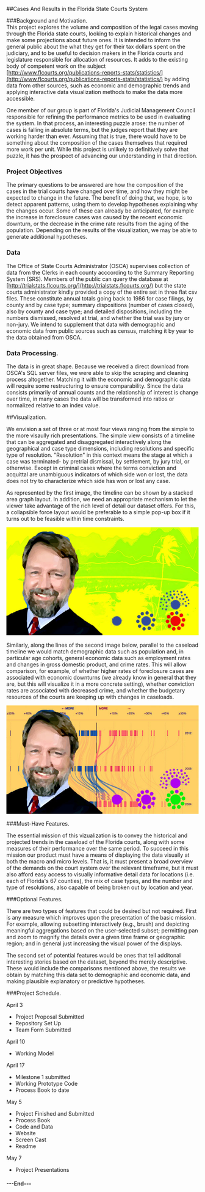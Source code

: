 ##Cases And Results in the Florida State Courts System

###Background and Motivation.  
This project explores the volume and composition of the legal cases moving through the Florida state courts, looking to explain historical changes and make some projections about future ones.  It is intended to inform the general public about the what they get for their tax dollars spent on the judiciary, and to be useful to decision makers in the Florida courts and legislature responsible for allocation of resources.  It adds to the existing body of competent work on the subject [http://www.flcourts.org/publications-reports-stats/statistics/](http://www.flcourts.org/publications-reports-stats/statistics/) by adding data from other sources, such as economic and  demographic trends and applying  interactive data visualization methods to make the data more accessible.

One member of our group is part of Florida's Judicial Management Council responsible for refining the performance metrics to be used in evaluating the system.  In that process, an interesting puzzle arose: the number of cases is falling in absolute terms, but the judges report that they are working harder than ever.  Assuming that is true, there would have to be something about the composition of the cases themselves that required more work per unit. While this project is unlikely to definitively solve that puzzle, it has the prospect of advancing our understanding in that direction. 

### Project Objectives
The primary questions to be answered are how the composition of the cases in the trial courts have changed over time, and how they might be expected to change in the future.  The benefit of doing that, we hope, is to detect apparent patterns, using them to develop hypotheses explaining why the changes occur. Some of these can already be anticipated, for example the increase in foreclosure cases was caused by the recent economic downturn, or the decrease in the crime rate results from the aging of the population.  Depending on the results of the visualization, we may be able to generate additional hypotheses.  

### Data

The Office of State Courts Administrator (OSCA) supervises collection of data from the Clerks in each county acccording to the Summary Reporting System (SRS). Members of the public can query the database at [http://trialstats.flcourts.org/](http://trialstats.flcourts.org/) but the state courts administrator kindly provided a copy of the entire set in three flat csv files. These constitute annual totals going back to 1986 for case filings, by county and by case type; summary dispositions (number of cases closed), also by county and case type; and detailed dispositions, including the numbers dismissed, resolved at trial, and whether the trial was by jury or non-jury.   We intend to supplement that data with demographic and economic data from public sources such as census, matching it by year to the data obtained from OSCA.

### Data Processing. 

The data is in great shape. Because we received a direct download from OSCA's SQL server files, we were able to skip the scraping and cleaning process altogether. Matching it with the economic and demographic data will require some restructuring to ensure comparability. Since the data consists primarily of annual counts and the relationship of interest is change over time, in many cases the data will be transformed into ratios or normalized relative to an index value. 

##Visualization.

We envision a set of three or at most four views ranging from the simple to the more visaully rich presentations. The simple view consists of a timeline that can be aggregated and disaggregated interactively along the geographical and case type dimensions, including resolutions and specific type of resolution. "Resolution" in this context means the stage at which a case was terminated- by pretrial dismissal, by settlement, by jury trial, or otherwise. Except in criminal cases where the terms conviction and acquittal are unambiguous indicators of which side won or lost, the data does not try to characterize which side has won or lost any case.  

As represented by the first image, the timeline can be shown by a stacked area graph layout. In addition, we need an appropriate mechanism to let the viewer take advantage of the rich level of detail our dataset offers. For this, a collapsible force layout would be preferable to a simple pop-up box if it turns out to be feasible within time constraints. 

![Viz1](/images/_BigPicture_4w.jpg) 


Similarly, along the lines of the second image below,  parallel to the caseload timeline we would match demographic data such as population and, in particular age cohorts, general economic data such as employment rates and changes in gross domestic product, and crime rates. This will allow comparison, for example, of whether higher rates of foreclosure cases are associated with economic downturns (we already know in general that they are, but this will visualize it in a more concrete setting), whether conviction rates are associated with decreased crime, and whether the budgetary resources of the courts are keeping up with changes in caseloads.   

![Viz2](/images/_multiAxisV2_4W.jpg) 

###Must-Have Features. 

The essential mission of this vizualization is to convey the historical and projected trends in the caseload of the Florida courts, along with some measures of their performance over the same period. To succeed in this mission our product must have a means of displaying the data visually at both the macro and micro levels.  That is, it must present a broad overview of the demands on the court system over the relevant timeframe, but it must also afford easy access to visually informative detail data for locations (i.e. each of Florida's 67 counties), the mix of case types, and the number and type of resolutions, also capable of being broken out by location and year.   

###Optional Features. 

There are two types of features that could be desired but not required.  First is any measure which improves upon the presentation of the basic mission. For example, allowing subsetting interactively (e.g., brush) and depicting meaningful aggregations based on the user-selected subset; permitting pan and zoom to magnify the details over a given time frame or geographic region; and in general just increasing the visual power of the displays. 

The second set of potential features would be ones that tell additonal interesting stories based on the dataset, beyond the merely descriptive. These would include the comparisons mentioned above, the results we obtain by matching this data set to demographic and economic data, and making plausible explanatory or predictive hypotheses. 

###Project Schedule. 

April 3

+ Project Proposal Submitted
+ Repository Set Up
+ Team Form Submitted
		
April 10

+ Working Model 

April 17

+ Milestone 1 submitted
+ Working Prototype Code
+ Process Book to date
		
May 5 

+ Project Finished and Submitted
+ Process Book
+ Code and Data
+ Website
+ Screen Cast
+ Readme
    
May 7

+ Project Presentations


#### ---End---